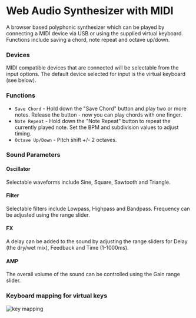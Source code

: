 Web Audio Synthesizer with MIDI
===============================

A browser based polyphonic synthesizer which can be played by connecting a MIDI device via USB or using the supplied virtual keyboard. Functions include saving a chord, note repeat and octave up/down.

### Devices

MIDI compatible devices that are connected will be selectable from the input options. The default device selected for input is the virtual keyboard (see below). 

### Functions

* `Save Chord` - Hold down the "Save Chord" button and play two or more notes. Release the button - now you can play chords with one finger. 
* `Note Repeat` - Hold down the "Note Repeat" button to repeat the currently played note. Set the BPM and subdivision values to adjust timing.
* `Octave Up/Down` - Pitch shift +/- 2 octaves.


### Sound Parameters

#### Oscillator
Selectable waveforms include Sine, Square, Sawtooth and Triangle.

#### Filter
Selectable filters include Lowpass, Highpass and Bandpass. Frequency can be adjusted using the range slider.

#### FX
A delay can be added to the sound by adjusting the range sliders for Delay (the dry/wet mix), Feedback and Time (1-1000ms).

#### AMP
The overall volume of the sound can be controlled using the Gain range slider.

### Keyboard mapping for virtual keys

![key mapping](http://13.55.23.144/midi-synth/screenshot.png)
